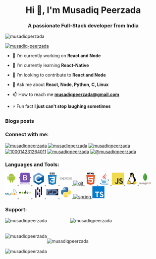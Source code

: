 <h1 align="center">Hi 👋, I'm Musadiq Peerzada</h1>
<h3 align="center">A passionate Full-Stack developer from India</h3>

<!-- <p align="left"> <img src="https://avatars.githubusercontent.com/u/79042326" alt="musadiqperzada" /> </p>
 -->
<p align="left"> <img src="https://github-profile-trophy.vercel.app/?username=musadiqpeerzada" alt="musadiqperzada" /> </p>

<p align="left"> <a href="https://twitter.com/musadiqperzada" target="blank"><img src="https://img.shields.io/twitter/follow/musadiqperzada?logo=twitter&style=for-the-badge" alt="musadiq-peerzada" /></a> </p>

- 🔭 I’m currently working on **React and Node**

- 🌱 I’m currently learning **React-Native**

- 👯 I’m looking to contribute to **React and Node**

- 💬 Ask me about **React, Node, Python, C, Linux**

- 📫 How to reach me **musadiqpeerzada@gmail.com**

- ⚡ Fun fact **I just can't stop laughing sometimes**

### Blogs posts
<!-- BLOG-POST-LIST:START -->
<!-- BLOG-POST-LIST:END -->

<h3 align="left">Connect with me:</h3>
<p align="left">
<a href="https://dev.to/musadiqpeerzada" target="blank"><img align="center" src="https://raw.githubusercontent.com/rahuldkjain/github-profile-readme-generator/master/src/images/icons/Social/devto.svg" alt="musadiqpeerzada" height="30" width="40" /></a>
<a href="https://twitter.com/musadiqperzada" target="blank"><img align="center" src="https://raw.githubusercontent.com/rahuldkjain/github-profile-readme-generator/master/src/images/icons/Social/twitter.svg" alt="musadiqperzada" height="30" width="40" /></a>
<a href="https://linkedin.com/in/musadiqpeerzada" target="blank"><img align="center" src="https://raw.githubusercontent.com/rahuldkjain/github-profile-readme-generator/master/src/images/icons/Social/linked-in-alt.svg" alt="musadiqpeerzada" height="30" width="40" /></a>
<a href="https://fb.com/100014231264011" target="blank"><img align="center" src="https://raw.githubusercontent.com/rahuldkjain/github-profile-readme-generator/master/src/images/icons/Social/facebook.svg" alt="100014231264011" height="30" width="40" /></a>
<a href="https://instagram.com/musadiqpeerzada" target="blank"><img align="center" src="https://raw.githubusercontent.com/rahuldkjain/github-profile-readme-generator/master/src/images/icons/Social/instagram.svg" alt="musadiqpeerzada" height="30" width="40" /></a>
<a href="https://medium.com/@musadiqpeerzada" target="blank"><img align="center" src="https://raw.githubusercontent.com/rahuldkjain/github-profile-readme-generator/master/src/images/icons/Social/medium.svg" alt="@musadiqpeerzada" height="30" width="40" /></a>
</p>

<h3 align="left">Languages and Tools:</h3>
<p align="left"> <a href="https://developer.android.com" target="_blank" rel="noreferrer"> <img src="https://raw.githubusercontent.com/devicons/devicon/master/icons/android/android-original-wordmark.svg" alt="android" width="40" height="40"/> </a> <a href="https://getbootstrap.com" target="_blank" rel="noreferrer"> <img src="https://raw.githubusercontent.com/devicons/devicon/master/icons/bootstrap/bootstrap-plain-wordmark.svg" alt="bootstrap" width="40" height="40"/> </a> <a href="https://www.cprogramming.com/" target="_blank" rel="noreferrer"> <img src="https://raw.githubusercontent.com/devicons/devicon/master/icons/c/c-original.svg" alt="c" width="40" height="40"/> </a> <a href="https://www.w3schools.com/css/" target="_blank" rel="noreferrer"> <img src="https://raw.githubusercontent.com/devicons/devicon/master/icons/css3/css3-original-wordmark.svg" alt="css3" width="40" height="40"/> </a> <a href="https://expressjs.com" target="_blank" rel="noreferrer"> <img src="https://raw.githubusercontent.com/devicons/devicon/master/icons/express/express-original-wordmark.svg" alt="express" width="40" height="40"/> </a> <a href="https://git-scm.com/" target="_blank" rel="noreferrer"> <img src="https://www.vectorlogo.zone/logos/git-scm/git-scm-icon.svg" alt="git" width="40" height="40"/> </a> <a href="https://www.w3.org/html/" target="_blank" rel="noreferrer"> <img src="https://raw.githubusercontent.com/devicons/devicon/master/icons/html5/html5-original-wordmark.svg" alt="html5" width="40" height="40"/> </a> <a href="https://www.java.com" target="_blank" rel="noreferrer"> <img src="https://raw.githubusercontent.com/devicons/devicon/master/icons/java/java-original.svg" alt="java" width="40" height="40"/> </a> <a href="https://developer.mozilla.org/en-US/docs/Web/JavaScript" target="_blank" rel="noreferrer"> <img src="https://raw.githubusercontent.com/devicons/devicon/master/icons/javascript/javascript-original.svg" alt="javascript" width="40" height="40"/> </a> <a href="https://www.linux.org/" target="_blank" rel="noreferrer"> <img src="https://raw.githubusercontent.com/devicons/devicon/master/icons/linux/linux-original.svg" alt="linux" width="40" height="40"/> </a> <a href="https://www.mongodb.com/" target="_blank" rel="noreferrer"> <img src="https://raw.githubusercontent.com/devicons/devicon/master/icons/mongodb/mongodb-original-wordmark.svg" alt="mongodb" width="40" height="40"/> </a> <a href="https://www.mysql.com/" target="_blank" rel="noreferrer"> <img src="https://raw.githubusercontent.com/devicons/devicon/master/icons/mysql/mysql-original-wordmark.svg" alt="mysql" width="40" height="40"/> </a> <a href="https://nodejs.org" target="_blank" rel="noreferrer"> <img src="https://raw.githubusercontent.com/devicons/devicon/master/icons/nodejs/nodejs-original-wordmark.svg" alt="nodejs" width="40" height="40"/> </a> <a href="https://pandas.pydata.org/" target="_blank" rel="noreferrer"> <img src="https://raw.githubusercontent.com/devicons/devicon/2ae2a900d2f041da66e950e4d48052658d850630/icons/pandas/pandas-original.svg" alt="pandas" width="40" height="40"/> </a> <a href="https://www.php.net" target="_blank" rel="noreferrer"> <img src="https://raw.githubusercontent.com/devicons/devicon/master/icons/php/php-original.svg" alt="php" width="40" height="40"/> </a> <a href="https://www.python.org" target="_blank" rel="noreferrer"> <img src="https://raw.githubusercontent.com/devicons/devicon/master/icons/python/python-original.svg" alt="python" width="40" height="40"/> </a> <a href="https://spring.io/" target="_blank" rel="noreferrer"> <img src="https://www.vectorlogo.zone/logos/springio/springio-icon.svg" alt="spring" width="40" height="40"/> </a> <a href="https://www.typescriptlang.org/" target="_blank" rel="noreferrer"> <img src="https://raw.githubusercontent.com/devicons/devicon/master/icons/typescript/typescript-original.svg" alt="typescript" width="40" height="40"/> </a> </p>

<h3 align="left">Support:</h3>
<p><a href="https://www.buymeacoffee.com/musadiqpeerzada"> <img align="left" src="https://cdn.buymeacoffee.com/buttons/v2/default-yellow.png" height="50" width="210" alt="musadiqpeerzada" /></a><a href="https://ko-fi.com/musadiqpeerzada"> <img align="left" src="https://cdn.ko-fi.com/cdn/kofi3.png?v=3" height="50" width="210" alt="musadiqpeerzada" /></a></p><br><br>

<p><img align="left" src="https://github-readme-stats.vercel.app/api/top-langs?username=musadiqpeerzada&show_icons=true&locale=en&layout=compact" alt="musadiqpeerzada" /></p>

<p>&nbsp;<img align="center" src="https://github-readme-stats.vercel.app/api?username=musadiqpeerzada&show_icons=true&locale=en" alt="musadiqpeerzada" /></p>

<p><img align="center" src="https://github-readme-streak-stats.herokuapp.com/?user=musadiqpeerzada&" alt="musadiqpeerzada" /></p>
